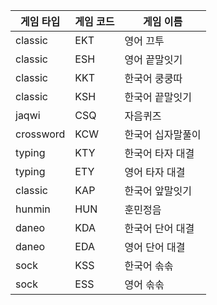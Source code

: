 | 게임 타입 | 게임 코드 | 게임 이름         |
|-----------|-----------|-------------------|
| classic   | EKT       | 영어 끄투         |
| classic   | ESH       | 영어 끝말잇기     |
| classic   | KKT       | 한국어 쿵쿵따     |
| classic   | KSH       | 한국어 끝말잇기   |
| jaqwi     | CSQ       | 자음퀴즈          |
| crossword | KCW       | 한국어 십자말풀이 |
| typing    | KTY       | 한국어 타자 대결  |
| typing    | ETY       | 영어 타자 대결    |
| classic   | KAP       | 한국어 앞말잇기   |
| hunmin    | HUN       | 훈민정음          |
| daneo     | KDA       | 한국어 단어 대결  |
| daneo     | EDA       | 영어 단어 대결    |
| sock      | KSS       | 한국어 솎솎       |
| sock      | ESS       | 영어 솎솎         |
